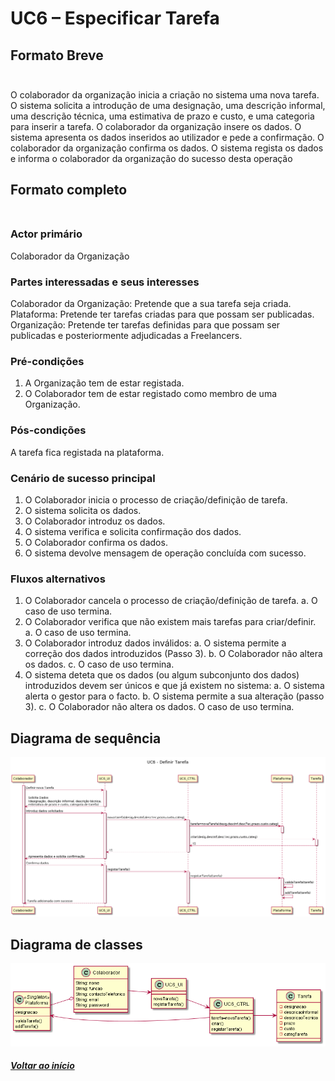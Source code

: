 # UC6 – Especificar Tarefa<br/>

## Formato Breve<br/><br/>
O colaborador da organização inicia a criação no sistema uma nova tarefa. O sistema solicita a introdução de uma designação, uma descrição informal, uma descrição técnica, uma estimativa de prazo e custo, e uma categoria para inserir a tarefa. O colaborador da organização insere os dados. O sistema apresenta os dados inseridos ao utilizador e pede a confirmação. O colaborador da organização confirma os dados. O sistema regista os dados e informa o colaborador da organização do sucesso desta operação

## Formato completo<br/><br/>
### Actor primário<br/>
Colaborador da Organização
### Partes interessadas e seus interesses<br/>
Colaborador da Organização: Pretende que a sua tarefa seja criada.
Plataforma: Pretende ter tarefas criadas para que possam ser publicadas.
Organização: Pretende ter tarefas definidas para que possam ser publicadas e posteriormente adjudicadas a Freelancers.
### Pré-condições<br/>
1.	A Organização tem de estar registada.
2.	O Colaborador tem de estar registado como membro de uma Organização.
### Pós-condições<br/>
A tarefa fica registada na plataforma.
### Cenário de sucesso principal<br/>
1.	O Colaborador inicia o processo de criação/definição de tarefa.
2.	O sistema solicita os dados.
3.	O Colaborador introduz os dados.
4.	O sistema verifica e solicita confirmação dos dados.
5.	O Colaborador confirma os dados.
6.	O sistema devolve mensagem de operação concluída com sucesso.
### Fluxos alternativos<br/>
1.	O Colaborador cancela o processo de criação/definição de tarefa.
a.	O caso de uso termina.
2.	O Colaborador verifica que não existem mais tarefas para criar/definir.
a.	O caso de uso termina.
3.	O Colaborador introduz dados inválidos:
a.	O sistema permite a correção dos dados introduzidos (Passo 3).
b.	O Colaborador não altera os dados.
c.	O caso de uso termina.
4.	O sistema deteta que os dados (ou algum subconjunto dos dados) introduzidos devem ser únicos e que já existem no sistema:
a.	O sistema alerta o gestor para o facto.
b.	O sistema permite a sua alteração (passo 3).
c.	O Colaborador não altera os dados. O caso de uso termina.


## Diagrama de sequência<br/>

![UC6_DS.png](UC6_DS.png)

## Diagrama de classes<br/>

![UC6_DC.png](UC6_DC.png)

##### [Voltar ao início](https://github.com/ajorgesantosp/upskill_java1_g1/blob/main/README.md)
